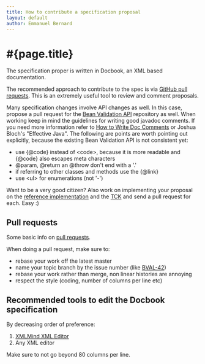 ```yaml
---
title: How to contribute a specification proposal
layout: default
author: Emmanuel Bernard
---
```


# #{page.title}

The specification proper is written in Docbook, an XML based documentation.

The recommended approach to contribute to the spec is via 
[GitHub pull requests](http://help.github.com/send-pull-requests/). 
This is an extremely useful tool to review and comment proposals.

Many specification changes involve API changes as well. In this case, propose a pull 
request for the [Bean Validation API](https://github.com/beanvalidation/beanvalidation-api) repository as well. When working keep in mind the guidelines for writing good javadoc 
comments. If you need more information refer to [How to Write Doc Comments](http://www.oracle.com/technetwork/java/javase/documentation/index-137868.html) or
Joshua Bloch's "Effective Java". The following are points are worth pointing out explicitly, because the existing Bean Validation API is not consistent yet:

* use {@code} instead of \<code\>, because it is more readable and {@code} also escapes meta characters
* @param, @return an @throw don't end with a '.'
* if referring to other classes and methods use the {@link} 
* use \<ul\> for enumerations (not '-')

Want to be a very good citizen? Also work on implementing your proposal on the [reference implementation](https://github.com/hibernate/hibernate-validator) and the [TCK](https://github.com/beanvalidation/beanvalidation-tck) and send a pull request for each. Easy :)

## Pull requests

Some basic info on [pull requests](http://help.github.com/send-pull-requests/).

When doing a pull request, make sure to:

* rebase your work off the latest master
* name your topic branch by the issue number 
  (like [BVAL-42](https://hibernate.onjira.com/browse/BVAL-42))
* rebase your work rather than merge, non linear histories are annoying
* respect the style (coding, number of columns per line etc)

## Recommended tools to edit the Docbook specification

By decreasing order of preference:

1. [XMLMind XML Editor](http://www.xmlmind.com/xmleditor/)
2. Any XML editor

Make sure to not go beyond 80 columns per line.

